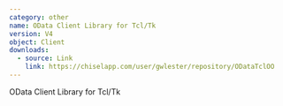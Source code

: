 ```yaml
---
category: other
name: OData Client Library for Tcl/Tk
version: V4
object: Client
downloads:
  - source: Link
    link: https://chiselapp.com/user/gwlester/repository/ODataTclOO
---
```

OData Client Library for Tcl/Tk
